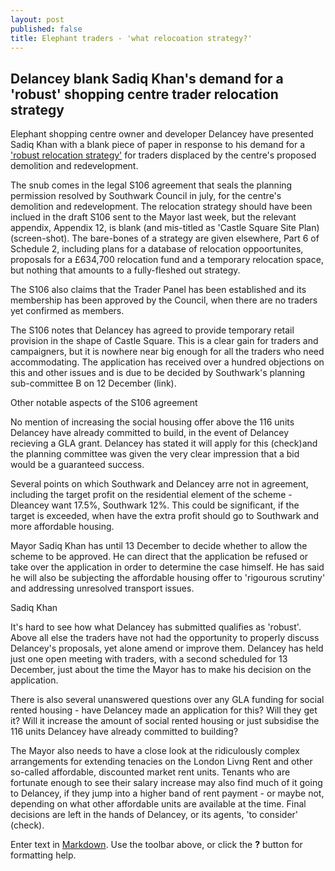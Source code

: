 ```yaml
---
layout: post
published: false
title: Elephant traders - 'what relocoation strategy?'
---
```

## Delancey blank Sadiq Khan's demand for a 'robust' shopping centre trader relocation strategy

Elephant shopping centre owner and developer Delancey have presented Sadiq Khan with a blank piece of paper in response to his demand for a ['robust relocation strategy'](https://www.change.org/p/sadiq-khan-sadiq-say-no-to-the-displacement-of-bame-communities-from-elephant-castle/responses/41627) for traders displaced by the centre's proposed demolition and redevelopment.

The snub comes in the legal S106 agreement that seals the planning permission resolved by Southwark Council in july, for the centre's demolition and redevelopment.  The relocation strategy should have been inclued in the draft S106 sent to the Mayor last week, but the relevant appendix, Appendix 12, is blank (and mis-titled as 'Castle Square Site Plan) (screen-shot).  The bare-bones of a strategy are given elsewhere, Part 6 of Schedule 2, including plans for a database of relocation oppoortunites, proposals for a £634,700 relocation fund and a temporary relocation space, but nothing that amounts to a fully-fleshed out strategy.

The S106 also claims that the Trader Panel has been established and its membership has been approved by the Council, when there are no traders yet confirmed as members.  

The S106 notes that Delancey has agreed to provide temporary retail provision in the shape of Castle Square.  This is a clear gain for traders and campaigners, but it is nowhere near big enough for all the traders who need accommodating.  The application has received over a hundred objections on this and other issues and is due to be decided by Southwark's planning sub-committee B on 12 December (link).

Other notable aspects of the S106 agreement

No mention of increasing the social housing offer above the 116 units Delancey have already committed to build, in the event of Delancey recieving a GLA grant.  Delancey has stated it will apply for this (check)and the planning committee was given the very clear impression that a bid would be a guaranteed success.

Several points on which Southwark and Delancey arre not in agreement, including the target profit on the residential element of the scheme - Dleancey want 17.5%, Southwark 12%.  This could be significant, if the target is exceeded, when have the extra profit should go to Southwark and more affordable housing.

Mayor Sadiq Khan has until 13 December to decide whether to allow the scheme to be approved. He can direct that the application be refused or take over the application in order to determine the case himself.  He has said he will also be subjecting the affordable housing offer to 'rigourous scrutiny' and addressing unresolved transport issues.

Sadiq Khan 

It's hard to see how what Delancey has submitted qualifies as 'robust'.  Above all else the traders have not had the opportunity to properly discuss Delancey's proposals, yet alone amend or improve them.  Delancey has held just one open meeting with traders, with a second scheduled for 13 December, just about the time the Mayor has to make his decision on the application.

There is also several unanswered questions over any GLA funding for social rented housing - have Delancey made an application for this?  Will they get it? Will it increase the amount of social rented housing or just subsidise the 116 units Delancey have already committed to building?

The Mayor also needs to have a close look at the ridiculously complex arrangements for extending tenacies on the London Livng Rent and other so-called affordable, discounted market rent units.  Tenants who are fortunate enough to see their salary increase may also find much of it going to Delancey, if they jump into a higher band of rent payment - or maybe not, depending on what other affordable units are available at the time.  Final decisions are left in the hands of Delancey, or its agents, 'to consider' (check).  


Enter text in [Markdown](http://daringfireball.net/projects/markdown/). Use the toolbar above, or click the **?** button for formatting help.

